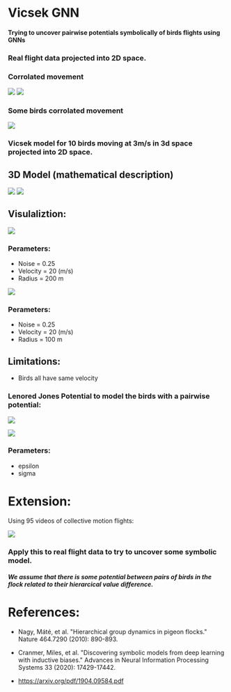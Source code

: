 # Vicsek GNN

#### Trying to uncover pairwise potentials symbolically of birds flights using GNNs


### Real flight data projected into 2D space.

### Corrolated movement
![](./animations/flight_5.gif)
![](./animations/flight_57.gif)

### Some birds corrolated movement
![](./animations/flight_20.gif)


### Vicsek model for 10 birds moving at 3m/s in 3d space projected into 2D space.
## 3D Model (mathematical description)
![](./images/v2.png)
![](./images/v1.png)


## Visulaliztion:  

![](./animations/vicsek_noise0_25_radius_200.gif)
### Perameters: 
- Noise = 0.25
- Velocity = 20 (m/s)
-  Radius = 200 m 

![](./animations/vicsek_noise0_25_radius_100.gif)
### Perameters: 
- Noise = 0.25
- Velocity = 20 (m/s)
-  Radius = 100 m 

## Limitations: 

- Birds all have same velocity



### Lenored Jones Potential to model the birds with a pairwise potential:  
![](./images/ljp.png)


![](./animations/lj.gif)

### Perameters: 
- epsilon 
- sigma 


# Extension:
Using 95 videos of collective motion flights: 

![](./animations/predictiosns_notworking.gif)


### Apply this to real flight data to try to uncover some symbolic model.

##### We assume that there is some potential between pairs of birds in the flock related to their hierarcical value difference.

# References:

- Nagy, Máté, et al. "Hierarchical group dynamics in pigeon flocks." Nature 464.7290 (2010): 890-893.

- Cranmer, Miles, et al. "Discovering symbolic models from deep learning with inductive biases." Advances in Neural Information Processing Systems 33 (2020): 17429-17442.

- https://arxiv.org/pdf/1904.09584.pdf